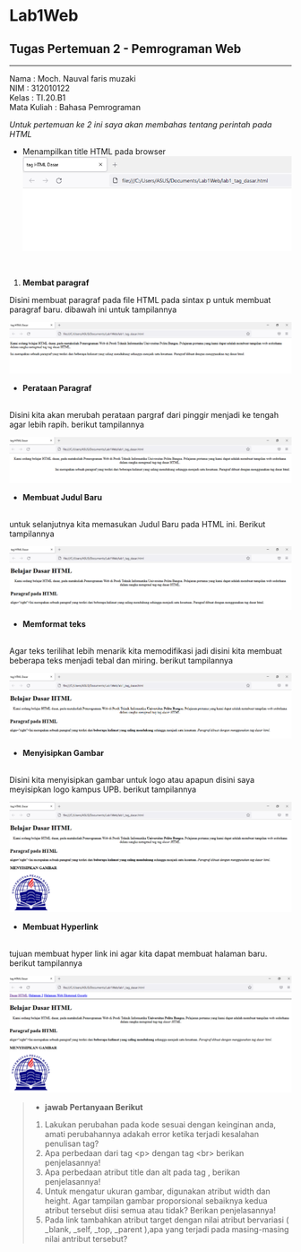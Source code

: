 # Lab1Web
## Tugas Pertemuan 2 - Pemrograman Web

<hr>
 
 Nama : Moch. Nauval faris muzaki <br>
 NIM : 312010122 <br>
 Kelas : TI.20.B1 <br>
 Mata Kuliah : Bahasa Pemrograman

*Untuk pertemuan  ke 2 ini saya akan membahas tentang perintah pada HTML*

- Menampilkan title HTML pada browser <br>
![Gambar title HTML](pictures/titlehtml.PNG)

<br>

 1. **Membat paragraf**

  Disini membuat paragraf pada file HTML pada sintax p untuk membuat paragraf baru. dibawah ini untuk tampilannya

 ![Membuat Paragraf Baru](pictures/paragraf1.PNG)
 - **Perataan Paragraf**
 <br>
 Disini kita akan merubah perataan pargraf dari pinggir menjadi ke tengah agar lebih rapih. berikut tampilannya

 ![Membuat Paragraf Baru](pictures/perataan-paragraf.PNG)

 - **Membuat Judul Baru**

 <br>
untuk selanjutnya kita memasukan Judul Baru pada HTML ini. Berikut tampilannya

![Membuat Judul Baru](pictures/judulbaru.PNG)

- **Memformat teks**

<br>
Agar teks terilihat lebih menarik kita memodifikasi jadi disini kita membuat beberapa teks menjadi tebal dan miring. berikut tampilannya

![Memformat teks](pictures/memformatteks.PNG)

- **Menyisipkan Gambar**

<br>
Disini kita menyisipkan gambar untuk logo atau apapun disini saya meyisipkan logo kampus UPB. berikut tampilannya

![Menyisipkan Gambar](pictures/logokampus.PNG)

- **Membuat Hyperlink**

<br>
tujuan membuat hyper link ini agar kita dapat membuat halaman baru. berikut tampilannya

![Membuat Hyperlink](pictures/membuathyperlink.PNG)

> - **jawab Pertanyaan Berikut**
> 1. Lakukan perubahan pada kode sesuai dengan keinginan anda, amati perubahannya adakah error ketika terjadi kesalahan penulisan tag?
>2. Apa perbedaan dari tag \<p> dengan tag \<br> berikan penjelasannya!
>3. Apa perbedaan atribut title dan alt pada tag <img>, berikan penjelasannya!
>4. Untuk mengatur ukuran gambar, digunakan atribut width dan height. Agar tampilan gambar proporsional sebaiknya kedua atribut tersebut diisi semua atau tidak? Berikan penjelasannya!
>5. Pada link tambahkan atribut target dengan nilai atribut bervariasi ( _blank, _self, _top, _parent ),apa yang terjadi pada masing-masing nilai antribut tersebut?